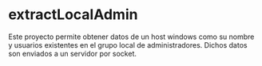 # extractLocalAdmin
Este proyecto permite obtener datos de un host windows como su nombre y usuarios existentes en el grupo local de administradores. Dichos datos son enviados a un servidor por socket.
